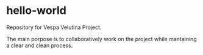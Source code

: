 # hello-world
Repository for Vespa Velutina Project.

The main porpose is to collaboratively work on the project while mantaining a clear and clean process. 

